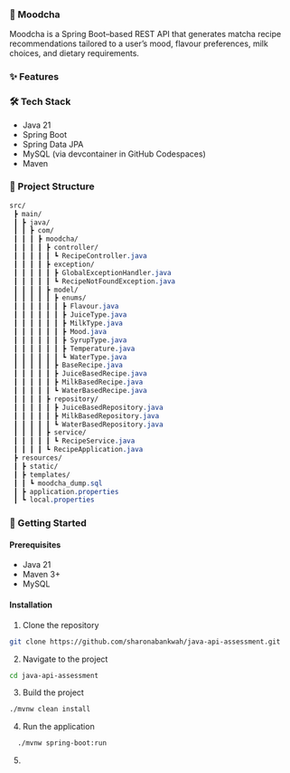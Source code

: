 ### 🍵 Moodcha

Moodcha is a Spring Boot–based REST API that generates matcha recipe recommendations tailored to a user’s mood, flavour preferences, milk choices, and dietary requirements.


### ✨ Features



### 🛠 Tech Stack

* Java 21
* Spring Boot
* Spring Data JPA
* MySQL (via devcontainer in GitHub Codespaces)
* Maven


### 📂 Project Structure
```css
src/
 ┣ main/
 ┃ ┣ java/
 ┃ ┃ ┣ com/
 ┃ ┃ ┃ ┣ moodcha/
 ┃ ┃ ┃ ┃ ┣ controller/
 ┃ ┃ ┃ ┃ ┃ ┗ RecipeController.java
 ┃ ┃ ┃ ┃ ┣ exception/
 ┃ ┃ ┃ ┃ ┃ ┣ GlobalExceptionHandler.java
 ┃ ┃ ┃ ┃ ┃ ┗ RecipeNotFoundException.java
 ┃ ┃ ┃ ┃ ┣ model/
 ┃ ┃ ┃ ┃ ┃ ┣ enums/
 ┃ ┃ ┃ ┃ ┃ ┃ ┣ Flavour.java
 ┃ ┃ ┃ ┃ ┃ ┃ ┣ JuiceType.java
 ┃ ┃ ┃ ┃ ┃ ┃ ┣ MilkType.java
 ┃ ┃ ┃ ┃ ┃ ┃ ┣ Mood.java
 ┃ ┃ ┃ ┃ ┃ ┃ ┣ SyrupType.java
 ┃ ┃ ┃ ┃ ┃ ┃ ┣ Temperature.java
 ┃ ┃ ┃ ┃ ┃ ┃ ┗ WaterType.java
 ┃ ┃ ┃ ┃ ┃ ┣ BaseRecipe.java
 ┃ ┃ ┃ ┃ ┃ ┣ JuiceBasedRecipe.java
 ┃ ┃ ┃ ┃ ┃ ┣ MilkBasedRecipe.java
 ┃ ┃ ┃ ┃ ┃ ┗ WaterBasedRecipe.java
 ┃ ┃ ┃ ┃ ┣ repository/
 ┃ ┃ ┃ ┃ ┃ ┣ JuiceBasedRepository.java
 ┃ ┃ ┃ ┃ ┃ ┣ MilkBasedRepository.java
 ┃ ┃ ┃ ┃ ┃ ┗ WaterBasedRepository.java
 ┃ ┃ ┃ ┃ ┣ service/
 ┃ ┃ ┃ ┃ ┃ ┗ RecipeService.java
 ┃ ┃ ┃ ┃ ┗ RecipeApplication.java
 ┣ resources/
 ┃ ┣ static/
 ┃ ┣ templates/
 ┃ ┃ ┗ moodcha_dump.sql
 ┃ ┣ application.properties
 ┃ ┗ local.properties
```

### 🚀 Getting Started

#### Prerequisites 

 * Java 21
 * Maven 3+
 * MySQL

#### Installation

1. Clone the repository
```bash
git clone https://github.com/sharonabankwah/java-api-assessment.git
```

2. Navigate to the project

```bash
cd java-api-assessment
```

3. Build the project
```bash
./mvnw clean install
```

4. Run the application

```bash
  ./mvnw spring-boot:run
```

5. 
